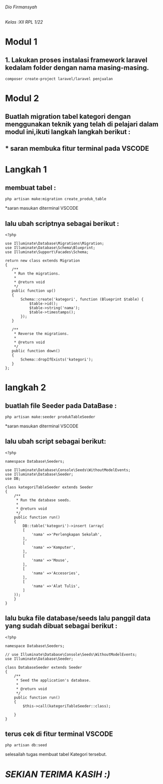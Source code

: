 ###### Dio Firmansyah
###### Kelas :XII RPL 1/22
# Modul 1
## 1. Lakukan proses instalasi framework laravel kedalam folder dengan nama masing-masing.

```
composer create-project laravel/laravel penjualan
```
# Modul 2
## Buatlah migration tabel kategori dengan menggunakan teknik yang telah di pelajari dalam modul ini,ikuti langkah langkah berikut :
## * **saran membuka fitur terminal pada VSCODE**
 # Langkah 1
 ## membuat tabel :
 ```
 php artisan make:migration create_produk_table
 ```
 *saran masukan diterminal VSCODE
 ## lalu ubah scriptnya sebagai berikut :
 ```
<?php

use Illuminate\Database\Migrations\Migration;
use Illuminate\Database\Schema\Blueprint;
use Illuminate\Support\Facades\Schema;

return new class extends Migration
{
    /**
     * Run the migrations.
     *
     * @return void
     */
    public function up()
    {
        Schema::create('kategori', function (Blueprint $table) {
            $table->id();
            $table->string('nama');
            $table->timestamps();
        });
    }

    /**
     * Reverse the migrations.
     *
     * @return void
     */
    public function down()
    {
        Schema::dropIfExists('kategori');
    }
};

```
# langkah 2
## buatlah file Seeder pada DataBase :
```
php artisan make:seeder produkTableSeeder
```
*saran masukan diterminal VSCODE
## lalu ubah script sebagai berikut:
```
<?php

namespace Database\Seeders;

use Illuminate\Database\Console\Seeds\WithoutModelEvents;
use Illuminate\Database\Seeder;
use DB;

class kategoriTableSeeder extends Seeder
{
    /**
     * Run the database seeds.
     *
     * @return void
     */
    public function run()
    {
        DB::table('kategori')->insert (array(
        [
            'nama' =>'Perlengkapan Sekolah',
        ],
        [
            'nama' =>'Komputer',
        ],
        [
            'nama' =>'Mouse',
        ],
        [
            'nama' =>'Accesories',
        ],
        [
            'nama' =>'Alat Tulis',
        ]
    ));
    }
}
```
## lalu buka file database/seeds lalu panggil data yang sudah dibuat sebagai berikut :
```
<?php

namespace Database\Seeders;

// use Illuminate\Database\Console\Seeds\WithoutModelEvents;
use Illuminate\Database\Seeder;

class DatabaseSeeder extends Seeder
{
    /**
     * Seed the application's database.
     *
     * @return void
     */
    public function run()
    {
        $this->call(kategoriTableSeeder::class);
       
    }
}
```
## terus cek di fitur terminal VSCODE
```
php artisan db:seed
```
selesailah tugas membuat tabel Kategori tersebut.
# ***SEKIAN TERIMA KASIH :)***
